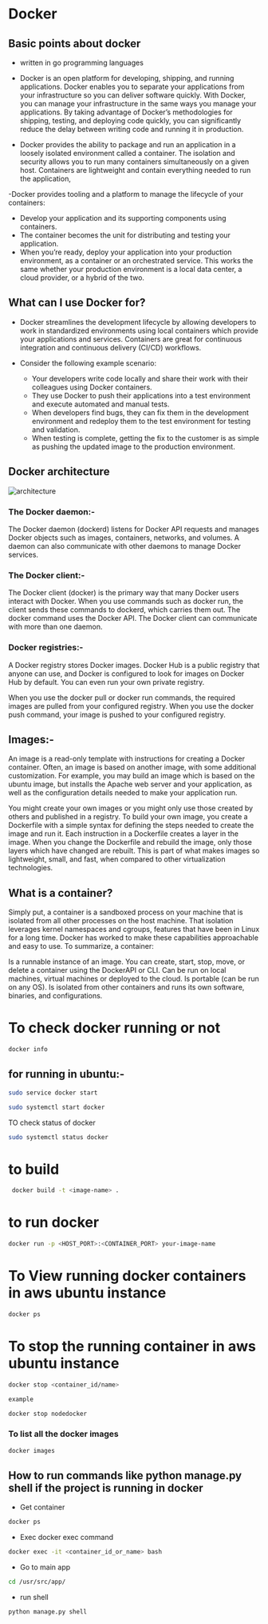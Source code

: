 


# Docker

## Basic points about docker
- written in go programming languages
- Docker is an open platform for developing, shipping, and running applications. Docker enables you to separate your applications from your infrastructure so you can deliver software quickly. With Docker, you can manage your infrastructure in the same ways you manage your applications. By taking advantage of Docker’s methodologies for shipping, testing, and deploying code quickly, you can significantly reduce the delay between writing code and running it in production.

- Docker provides the ability to package and run an application in a loosely isolated environment called a container. The isolation and security allows you to run many containers simultaneously on a given host. Containers are lightweight and contain everything needed to run the application, 

-Docker provides tooling and a platform to manage the lifecycle of your containers:
  - Develop your application and its supporting components using containers.
  - The container becomes the unit for distributing and testing your application.
  - When you’re ready, deploy your application into your production environment, as a container or an orchestrated service. This works the same whether your production environment is a local data center, a cloud provider, or a hybrid of the two.


## What can I use Docker for?
- Docker streamlines the development lifecycle by allowing developers to work in standardized environments using local containers which provide your applications and services. Containers are great for continuous integration and continuous delivery (CI/CD) workflows.

- Consider the following example scenario:
  - Your developers write code locally and share their work with their colleagues using Docker containers.
  - They use Docker to push their applications into a test environment and execute automated and manual tests.
  - When developers find bugs, they can fix them in the development environment and redeploy them to the test environment for testing and validation.
  - When testing is complete, getting the fix to the customer is as simple as pushing the updated image to the production environment.


## Docker architecture
![architecture](https://docs.docker.com/assets/images/architecture.svg)

### The Docker daemon:-
The Docker daemon (dockerd) listens for Docker API requests and manages Docker objects such as images, containers, networks, and volumes. A daemon can also communicate with other daemons to manage Docker services.


### The Docker client:-
The Docker client (docker) is the primary way that many Docker users interact with Docker. When you use commands such as docker run, the client sends these commands to dockerd, which carries them out. The docker command uses the Docker API. The Docker client can communicate with more than one daemon.


### Docker registries:-
A Docker registry stores Docker images. Docker Hub is a public registry that anyone can use, and Docker is configured to look for images on Docker Hub by default. You can even run your own private registry.

When you use the docker pull or docker run commands, the required images are pulled from your configured registry. When you use the docker push command, your image is pushed to your configured registry.


## Images:-
An image is a read-only template with instructions for creating a Docker container. Often, an image is based on another image, with some additional customization. For example, you may build an image which is based on the ubuntu image, but installs the Apache web server and your application, as well as the configuration details needed to make your application run.

You might create your own images or you might only use those created by others and published in a registry. To build your own image, you create a Dockerfile with a simple syntax for defining the steps needed to create the image and run it. Each instruction in a Dockerfile creates a layer in the image. When you change the Dockerfile and rebuild the image, only those layers which have changed are rebuilt. This is part of what makes images so lightweight, small, and fast, when compared to other virtualization technologies.



## What is a container?
Simply put, a container is a sandboxed process on your machine that is isolated from all other processes on the host machine. That isolation leverages kernel namespaces and cgroups, features that have been in Linux for a long time. Docker has worked to make these capabilities approachable and easy to use. To summarize, a container:

Is a runnable instance of an image. You can create, start, stop, move, or delete a container using the DockerAPI or CLI.
Can be run on local machines, virtual machines or deployed to the cloud.
Is portable (can be run on any OS).
Is isolated from other containers and runs its own software, binaries, and configurations.



# To check docker running or not
```bash
docker info

```


## for running in ubuntu:-

```bash
sudo service docker start
```


```bash
sudo systemctl start docker
```

TO check status of docker
```bash
sudo systemctl status docker

```

# to build
```bash
 docker build -t <image-name> .  
```
# to run docker
```bash
docker run -p <HOST_PORT>:<CONTAINER_PORT> your-image-name
```

# To View running docker containers in aws ubuntu instance

```bash
docker ps
```

# To stop the running container in aws ubuntu instance
```bash
docker stop <container_id/name>

example

docker stop nodedocker
```


### To list all the docker images
```bash
docker images
```



## How to run commands like python manage.py shell if the project is running in docker

- Get container
```bash
docker ps
```
- Exec docker exec command
```bash
docker exec -it <container_id_or_name> bash


```

- Go to main app

```bash
cd /usr/src/app/

```

- run shell
```bash
python manage.py shell
```













